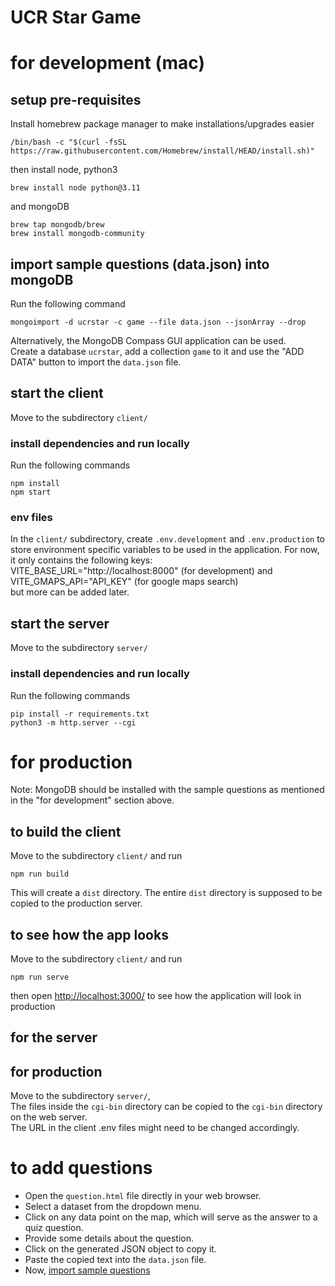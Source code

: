 # UCR Star Game

# for development (mac)

## setup pre-requisites
Install homebrew package manager to make installations/upgrades easier
```console
/bin/bash -c "$(curl -fsSL https://raw.githubusercontent.com/Homebrew/install/HEAD/install.sh)"
```
then install node, python3
```console
brew install node python@3.11
```
and mongoDB
```console
brew tap mongodb/brew
brew install mongodb-community
```
<a name="sample-questions"></a>
## import sample questions (data.json) into mongoDB
Run the following command
```console
mongoimport -d ucrstar -c game --file data.json --jsonArray --drop
```
Alternatively, the MongoDB Compass GUI application can be used.<br>
Create a database ```ucrstar```, add a collection ```game``` to it and use the "ADD DATA" button to import the ```data.json``` file.

## start the client
Move to the subdirectory ```client/```
### install dependencies and run locally
Run the following commands
```console
npm install
npm start
```
### env files
In the ```client/``` subdirectory, create ```.env.development``` and ```.env.production``` to store environment specific variables to be used in the application.
For now, it only contains the following keys: <br>
VITE_BASE_URL="http://localhost:8000" (for development) and <br>
VITE_GMAPS_API="API_KEY" (for google maps search) <br>
but more can be added later.

## start the server
Move to the subdirectory ```server/```
### install dependencies and run locally
Run the following commands
```console
pip install -r requirements.txt
python3 -m http.server --cgi
```

# for production
Note: MongoDB should be installed with the sample questions as mentioned in the "for development" section above.
## to build the client
Move to the subdirectory ```client/``` and run
```console
npm run build
```
This will create a ```dist``` directory.
The entire ```dist``` directory is supposed to be copied to the production server.

## to see how the app looks
Move to the subdirectory ```client/``` and run
```console
npm run serve
```
then open [http://localhost:3000/](http://localhost:3000/) to see how the application will look in production

## for the server
## for production
Move to the subdirectory ```server/```,<br>
The files inside the ```cgi-bin``` directory can be copied to the ```cgi-bin``` directory on the web server.<br>
The URL in the client .env files might need to be changed accordingly.

# to add questions
- Open the ```question.html``` file directly in your web browser.
- Select a dataset from the dropdown menu.
- Click on any data point on the map, which will serve as the answer to a quiz question.
- Provide some details about the question.
- Click on the generated JSON object to copy it.
- Paste the copied text into the ```data.json``` file.
- Now, [import sample questions](sample-questions)